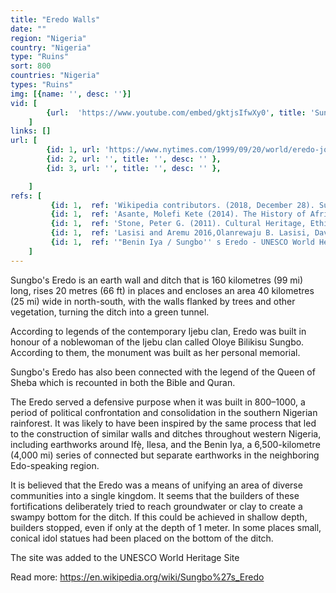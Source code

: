 ```yaml
---
title: "Eredo Walls"
date: ""
region: "Nigeria"
country: "Nigeria" 
type: "Ruins"
sort: 800
countries: "Nigeria"
types: "Ruins"
img: [{name: '', desc: ''}]
vid: [
        {url:  'https://www.youtube.com/embed/gktjsIfwXy0', title: 'Sungbo''s Eredo '}
    ]
links: []
url: [
        {id: 1, url: 'https://www.nytimes.com/1999/09/20/world/eredo-journal-a-wall-a-moat-behold-a-lost-yoruba-kingdom.html', title: 'Eredo Journal; A Wall, a Moat, Behold! A Lost Yoruba Kingdom', desc: 'Off the main road in this unassuming town, a footpath that snakes through the thick bush and trees of the Nigerian rain forest leads to the remains of what is certainly one of the largest monuments in sub-Saharan Africa: a 100-mile-long wall and moat whose construction began a millennium ago.' },
        {id: 2, url: '', title: '', desc: '' },
        {id: 3, url: '', title: '', desc: '' },

    ]
refs: [
         {id: 1,  ref: 'Wikipedia contributors. (2018, December 28). Sungbo''s Eredo. In Wikipedia, The Free Encyclopedia. Retrieved 21:11, February 3, 2019, from ', url: 'https://en.wikipedia.org/w/index.php?title=Sungbo%27s_Eredo&oldid=875717163'},
         {id: 1,  ref: 'Asante, Molefi Kete (2014). The History of Africa: The Quest for Eternal Harmony. Routledge. ISBN 978-1-135-01349-3.', url: 'https://books.google.com/books?id=ZPnDBAAAQBAJ&pg=PA144#v=onepage&q&f=false'},
         {id: 1,  ref: 'Stone, Peter G. (2011). Cultural Heritage, Ethics and the Military. Boydell Press. ISBN 978-1-84383-538-7.', url: 'https://books.google.com/books?id=_dRnaZS9L3wC&pg=PA158#v=onepage&q&f=false'},
         {id: 1,  ref: 'Lasisi and Aremu 2016,Olanrewaju B. Lasisi, David A. Aremu, New lights on the archaeology of Sungbo’s eredo, south-western Nigeria | Dig It 3: 54-63, April 2016 ', url: 'https://www.academia.edu/25255530/New_Lights_on_the_Archaeology_of_Sungbo_Eredo_South-Western_Nigeria'},
         {id: 1,  ref: '"Benin Iya / Sungbo'' s Eredo - UNESCO World Heritage Centre". Whc.unesco.org. 2014-10-01. Retrieved 2015-02-28.', url: 'http://whc.unesco.org/en/tentativelists/488/'}
    ]
---
```

Sungbo's Eredo is an earth wall and ditch that is 160 kilometres (99 mi) long, rises 20 metres (66 ft) in places and encloses an area 40 kilometres (25 mi) wide in north-south, with the walls flanked by trees and other vegetation, turning the ditch into a green tunnel.
 
 According to legends of the contemporary Ijebu clan, Eredo was built in honour of a noblewoman of the Ijebu clan called Oloye Bilikisu Sungbo. According to them, the monument was built as her personal memorial. 
 
 Sungbo's Eredo has also been connected with the legend of the Queen of Sheba which is recounted in both the Bible and Quran. 
 
The Eredo served a defensive purpose when it was built in 800–1000, a period of political confrontation and consolidation in the southern Nigerian rainforest. It was likely to have been inspired by the same process that led to the construction of similar walls and ditches throughout western Nigeria, including earthworks around Ifẹ̀, Ilesa, and the Benin Iya, a 6,500-kilometre (4,000 mi) series of connected but separate earthworks in the neighboring Edo-speaking region.

It is believed that the Eredo was a means of unifying an area of diverse communities into a single kingdom. It seems that the builders of these fortifications deliberately tried to reach groundwater or clay to create a swampy bottom for the ditch. If this could be achieved in shallow depth, builders stopped, even if only at the depth of 1 meter. In some places small, conical idol statues had been placed on the bottom of the ditch. 
 
 The site was added to the UNESCO World Heritage Site
 
Read more:
 https://en.wikipedia.org/wiki/Sungbo%27s_Eredo